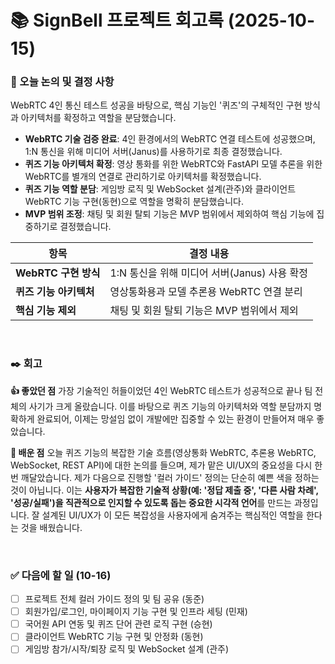 # 📚 SignBell 프로젝트 회고록 (2025-10-15)

### 📌 오늘 논의 및 결정 사항
WebRTC 4인 통신 테스트 성공을 바탕으로, 핵심 기능인 '퀴즈'의 구체적인 구현 방식과 아키텍처를 확정하고 역할을 분담했습니다.

- **WebRTC 기술 검증 완료**: 4인 환경에서의 WebRTC 연결 테스트에 성공했으며, 1:N 통신을 위해 미디어 서버(Janus)를 사용하기로 최종 결정했습니다.
- **퀴즈 기능 아키텍처 확정**: 영상 통화를 위한 WebRTC와 FastAPI 모델 추론을 위한 WebRTC를 별개의 연결로 관리하기로 아키텍처를 확정했습니다.
- **퀴즈 기능 역할 분담**: 게임방 로직 및 WebSocket 설계(관주)와 클라이언트 WebRTC 기능 구현(동현)으로 역할을 명확히 분담했습니다.
- **MVP 범위 조정**: 채팅 및 회원 탈퇴 기능은 MVP 범위에서 제외하여 핵심 기능에 집중하기로 결정했습니다.

| 항목 | 결정 내용 |
| --- | --- |
| **WebRTC 구현 방식** | 1:N 통신을 위해 미디어 서버(Janus) 사용 확정 |
| **퀴즈 기능 아키텍처** | 영상통화용과 모델 추론용 WebRTC 연결 분리 |
| **핵심 기능 제외** | 채팅 및 회원 탈퇴 기능은 MVP 범위에서 제외 |

<br>

### ✒️ 회고

**👍 좋았던 점**
가장 기술적인 허들이었던 4인 WebRTC 테스트가 성공적으로 끝나 팀 전체의 사기가 크게 올랐습니다. 이를 바탕으로 퀴즈 기능의 아키텍처와 역할 분담까지 명확하게 완료되어, 이제는 망설임 없이 개발에만 집중할 수 있는 환경이 만들어져 매우 좋았습니다.

**🤔 배운 점**
오늘 퀴즈 기능의 복잡한 기술 흐름(영상통화 WebRTC, 추론용 WebRTC, WebSocket, REST API)에 대한 논의를 들으며, 제가 맡은 UI/UX의 중요성을 다시 한번 깨달았습니다. 제가 다음으로 진행할 '컬러 가이드' 정의는 단순히 예쁜 색을 정하는 것이 아닙니다. 이는 **사용자가 복잡한 기술적 상황(예: '정답 제출 중', '다른 사람 차례', '성공/실패')을 직관적으로 인지할 수 있도록 돕는 중요한 시각적 언어**를 만드는 과정입니다. 잘 설계된 UI/UX가 이 모든 복잡성을 사용자에게 숨겨주는 핵심적인 역할을 한다는 것을 배웠습니다.

<br>

### ✅ 다음에 할 일 (10-16)
- [ ] 프로젝트 전체 컬러 가이드 정의 및 팀 공유 (동준)
- [ ] 회원가입/로그인, 마이페이지 기능 구현 및 인프라 세팅 (민재)
- [ ] 국어원 API 연동 및 퀴즈 단어 관련 로직 구현 (승현)
- [ ] 클라이언트 WebRTC 기능 구현 및 안정화 (동현)
- [ ] 게임방 참가/시작/퇴장 로직 및 WebSocket 설계 (관주)
